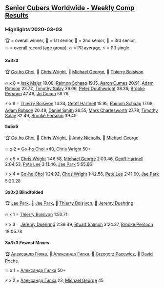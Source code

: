 <style>table {white-space: nowrap;}</style>

## [Senior Cubers Worldwide - Weekly Comp Results](/scw-comp/results/)
### Highlights 2020-03-03

<span style="white-space: nowrap;">🏆 = overall winner</span>, <span style="white-space: nowrap;">🥇 = 1st senior</span>, <span style="white-space: nowrap;">🥈 = 2nd senior</span>, <span style="white-space: nowrap;">🥉 = 3rd senior</span>, <span style="white-space: nowrap;">💥 = overall record (age group)</span>, <span style="white-space: nowrap;">🔥 = PR average</span>, <span style="white-space: nowrap;">⚡ = PR single</span>.

#### 3x3x3

🏆 [Go-ho Choi](../../persons/go_ho_choi/333.md), 🥇 [Chris Wright](../../persons/chris_wright/333.md), 🥈 [Michael George](../../persons/michael_george/333.md), 🥉 [Thierry Boisivon](../../persons/thierry_boisivon/333.md)

🔥 x 8 = [Isak Majer](../../persons/isak_majer/333.md) 19.08, [Raimon Schaap](../../persons/raimon_schaap/333.md) 19.15, [Aaron Cumes](../../persons/aaron_cumes/333.md) 20.91, [Adam Robson](../../persons/adam_robson/333.md) 23.72, [Timothy Salay](../../persons/timothy_salay/333.md) 36.06, [Peter Douthwright](../../persons/peter_douthwright/333.md) 38.36, [Brooke Persoon](../../persons/brooke_persoon/333.md) 47.49, [Jo Cocco](../../persons/jo_cocco/333.md) 58.76

⚡ x 8 = [Thierry Boisivon](../../persons/thierry_boisivon/333.md) 14.34, [Geoff Hartnell](../../persons/geoff_hartnell/333.md) 15.95, [Raimon Schaap](../../persons/raimon_schaap/333.md) 17.08, [Adam Robson](../../persons/adam_robson/333.md) 20.49, [Daniel Smith](../../persons/daniel_smith/333.md) 26.55, [Mark Charlesworth](../../persons/mark_charlesworth/333.md) 27.78, [Timothy Salay](../../persons/timothy_salay/333.md) 32.46, [Brooke Persoon](../../persons/brooke_persoon/333.md) 39.40

#### 5x5x5

🏆 [Go-ho Choi](../../persons/go_ho_choi/555.md), 🥇 [Chris Wright](../../persons/chris_wright/555.md), 🥈 [Andy Nicholls](../../persons/andy_nicholls/555.md), 🥉 [Michael George](../../persons/michael_george/555.md)

💥 x 2 = [Go-ho Choi](../../persons/go_ho_choi/555.md) <40, [Chris Wright](../../persons/chris_wright/555.md) 50+

🔥 x 5 = [Chris Wright](../../persons/chris_wright/555.md) 1:46.58, [Michael George](../../persons/michael_george/555.md) 2:03.46, [Geoff Hartnell](../../persons/geoff_hartnell/555.md) 2:04.53, [Pete Lee](../../persons/pete_lee/555.md) 3:11.46, [Jae Park](../../persons/jae_park/555.md) 5:55.66

⚡ x 4 = [Go-ho Choi](../../persons/go_ho_choi/555.md) 1:24.92, [Chris Wright](../../persons/chris_wright/555.md) 1:42.56, [Pete Lee](../../persons/pete_lee/555.md) 2:41.60, [Jae Park](../../persons/jae_park/555.md) 5:20.28

#### 3x3x3 Blindfolded

🏆 [Jae Park](../../persons/jae_park/333bf.md), 🥇 [Jae Park](../../persons/jae_park/333bf.md), 🥈 [Thierry Boisivon](../../persons/thierry_boisivon/333bf.md), 🥉 [Jeremy Duehring](../../persons/jeremy_duehring/333bf.md)

🔥 x 1 = [Thierry Boisivon](../../persons/thierry_boisivon/333bf.md) 1:50.71

⚡ x 3 = [Jeremy Duehring](../../persons/jeremy_duehring/333bf.md) 2:39.49, [Stuart Salmon](../../persons/stuart_salmon/333bf.md) 3:24.37, [Brooke Persoon](../../persons/brooke_persoon/333bf.md) 18:05.78

#### 3x3x3 Fewest Moves

🏆 [Александр Гилка](../../persons/александр_гилка/333fm.md), 🥇 [Александр Гилка](../../persons/александр_гилка/333fm.md), 🥈 [Grzegorz Pacewicz](../../persons/grzegorz_pacewicz/333fm.md), 🥉 [David Roche](../../persons/david_roche/333fm.md)

💥 x 1 = [Александр Гилка](../../persons/александр_гилка/333fm.md) 50+

⚡ x 2 = [Александр Гилка](../../persons/александр_гилка/333fm.md) 23, [Michael George](../../persons/michael_george/333fm.md) 45


<!-- Global site tag (gtag.js) - Google Analytics -->
<script async src="https://www.googletagmanager.com/gtag/js?id=UA-86348435-3"></script>
<script>window.dataLayer = window.dataLayer || []; function gtag() {dataLayer.push(arguments);} gtag('js', new Date()); gtag('config', 'UA-86348435-3');</script>
